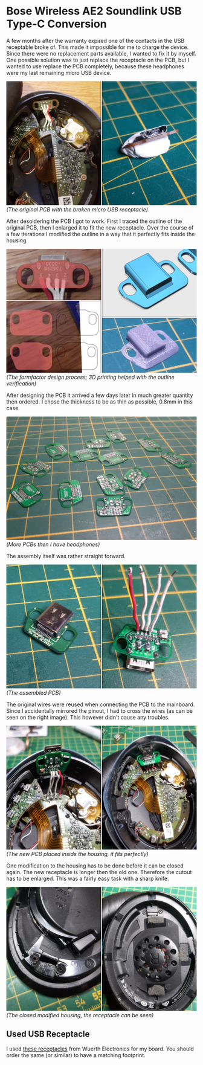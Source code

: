 # Bose Wireless AE2 Soundlink USB Type-C Conversion

A few months after the warranty expired one of the contacts in the USB receptable broke of. This made it impossible for me to charge the device. Since there were no replacement parts available, I wanted to fix it by myself. One possible solution was to just replace the receptacle on the PCB, but I wanted to use replace the PCB completely, because these headphones were my last remaining micro USB device.

![old](assets/old.png)
_(The original PCB with the broken micro USB receptacle)_

After desoldering the PCB I got to work. First I traced the outline of the original PCB, then I enlarged it to fit the new receptacle. Over the course of a few iterations I modified the outline in a way that it perfectly fits inside the housing.

![outline](assets/outline.png)
_(The formfactor design process; 3D printing helped with the outline verification)_

After designing the PCB it arrived a few days later in much greater quantity then ordered. I chose the thickness to be as thin as possible, 0.8mm in this case.

![pcbs](assets/pcbs.png)
_(More PCBs then I have headphones)_

The assembly itself was rather straight forward.

![assembled](assets/pcb_assembled.png)
_(The assembled PCB)_

The original wires were reused when connecting the PCB to the mainboard. Since I accidentally mirrored the pinout, I had to cross the wires (as can be seen on the right image). This however didn't cause any troubles.

![assembly](assets/assembly.png)
_(The new PCB placed inside the housing, it fits perfectly)_

One modification to the housing has to be done before it can be closed again. The new receptacle is longer then the old one. Therefore the cutout has to be enlarged. This was a fairly easy task with a sharp knife.

![finished](assets/finished.png)
_(The closed modified housing, the receptacle can be seen)_

## Used USB Receptacle

I used [these receptacles](https://www.we-online.com/katalog/de/COM_3_1_THR_SMT_TYPE_C_RECEPTACLE_HORIZONTAL) from Wuerth Electronics for my board. You should order the same (or similar) to have a matching footprint.
